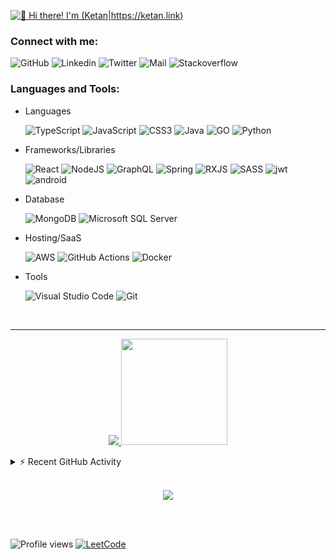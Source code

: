 [<img src="https://user-images.githubusercontent.com/35309821/154496197-2ac46cb4-e709-47f2-a0b9-d8ef4b09f925.gif" alt="👋 Hi there! I'm (Ketan|https://ketan.link)" title="https://ketan.link"/>](https://www.ketan.link)
### Connect with me:

![GitHub](https://img.shields.io/github/followers/ketan-10?label=follow&style=social)
![Linkedin](https://img.shields.io/badge/-Ketan%20Chaudhari-blue?style=flat-square&logo=Linkedin&logoColor=white&link=https://www.linkedin.com/in/ketan-chaudhari-063233150/)
![Twitter](https://img.shields.io/twitter/follow/1010ketan?style=social)
![Mail](https://img.shields.io/badge/Mail%20me-blue?style=social&logo=gmail&label=gmail&link=mailto%3Aketanchaudhari1998%40gmail.com)
![Stackoverflow](https://img.shields.io/stackexchange/stackoverflow/r/10066692?logo=Stack%20Overflow&link=https://stackoverflow.com/users/10066692/ketan-chaudhari)

### Languages and Tools:

- Languages

  ![TypeScript][typescript] 
  ![JavaScript][javascript] ![CSS3][css] ![Java][java] ![GO][go] ![Python][python] 
  
- Frameworks/Libraries

  ![React][react] ![NodeJS][nodejs] ![GraphQL][graphql] ![Spring][spring] ![RXJS][rxjs] ![SASS][sass]
  ![jwt][jwt] ![android][android]
  
- Database

  ![MongoDB][mongodb] ![Microsoft SQL Server][sql server]
  
- Hosting/SaaS

  ![AWS][aws] ![GitHub Actions][gh-actions] ![Docker][docker]
  
- Tools
  
   ![Visual Studio Code][vscode]  ![Git][git]

<br>

---

<a href="#">
  <p align="center">
      <img src="https://github-readme-stats.vercel.app/api/top-langs/?username=ketan-10&hide=jupyter%20notebook&langs_count=10&layout=compact&theme=nord" />
      <img height="170" valign="center" src="https://github-readme-stats.vercel.app/api?username=ketan-10&show_icons=true&hide_border=true&theme=nord" />
  </p>
</a
<br>

<details>
  <summary>⚡ Recent GitHub Activity</summary>
<!--START_SECTION:activity-->
<!--END_SECTION:activity-->
</details>

<br>

<a href="#">
  <p align="center">
    <img src="https://github-profile-trophy.vercel.app/?username=ketan-10&column=7&theme=nord"/>
  </p>  
</a>

<br>

<br> 

![Profile views](https://gpvc.arturio.dev/ketan-10) 
[![LeetCode](https://img.shields.io/badge/dynamic/json?style=flat-square&labelColor=black&color=%23ffa116&label=Leetcode%20Solved&query=solved&url=https%3A%2F%2Fleetcode-badge.vercel.app%2Fapi%2Fusers%2Fketanchaudhari1998&logo=leetcode&logoColor=yellow)](https://leetcode.com/ketanchaudhari1998/)

[typescript]: https://img.shields.io/badge/typescript-%23007ACC.svg?style=for-the-badge&logo=typescript&logoColor=white
[nodejs]: https://img.shields.io/badge/node.js-6DA55F?style=for-the-badge&logo=node.js&logoColor=white
[javascript]: https://img.shields.io/badge/javascript-F7DF1E.svg?style=for-the-badge&logo=javascript&logoColor=grey
[graphql]: https://img.shields.io/badge/-GraphQL-E10098?style=for-the-badge&logo=graphql&logoColor=white
[html]: https://img.shields.io/badge/html5-%23E34F26.svg?style=for-the-badge&logo=html5&logoColor=white
[css]: https://img.shields.io/badge/css3-%231572B6.svg?style=for-the-badge&logo=css3&logoColor=white
[react]: https://img.shields.io/badge/react-61DAFB.svg?style=for-the-badge&logo=react&logoColor=grey
[styled-components]: https://img.shields.io/badge/styled--components-DB7093?style=for-the-badge&logo=styled-components&logoColor=white
[java]: https://img.shields.io/badge/java-%23ED8B00.svg?style=for-the-badge&logo=java&logoColor=white
[spring]: https://img.shields.io/badge/spring-%236DB33F.svg?style=for-the-badge&logo=spring&logoColor=white
[aws]: https://img.shields.io/badge/AWS-%23FF9900.svg?style=for-the-badge&logo=amazon-aws&logoColor=white&messageColor=black
[gh-actions]: https://img.shields.io/badge/github%20actions-%232671E5.svg?style=for-the-badge&logo=githubactions&logoColor=white
[docker]: https://img.shields.io/badge/docker-%230db7ed.svg?style=for-the-badge&logo=docker&logoColor=white
[python]: https://img.shields.io/badge/python-3670A0?style=for-the-badge&logo=python&logoColor=ffdd54
[git]: https://img.shields.io/badge/git-%23F05033.svg?style=for-the-badge&logo=git&logoColor=white
[redis]: https://img.shields.io/badge/redis-%23DD0031.svg?style=for-the-badge&logo=redis&logoColor=white
[mongodb]: https://img.shields.io/badge/MongoDB-%234ea94b.svg?style=for-the-badge&logo=mongodb&logoColor=white
[mysql]: https://img.shields.io/badge/mysql-4479A1.svg?style=for-the-badge&logo=mysql&logoColor=white
[leetcode]: https://img.shields.io/badge/LeetCode-000000?style=for-the-badge&logo=LeetCode&logoColor=#d16c06
[codeforces]: https://img.shields.io/badge/Codeforces-445f9d?style=for-the-badge&logo=Codeforces&logoColor=white
[vscode]: https://img.shields.io/badge/Visual%20Studio%20Code-0078d7.svg?style=for-the-badge&logo=visual-studio-code&logoColor=white
[go]: https://img.shields.io/badge/go-%2300ADD8.svg?style=for-the-badge&logo=go&logoColor=white
[sass]: https://img.shields.io/badge/SASS-hotpink.svg?style=for-the-badge&logo=SASS&logoColor=white
[sql server]: https://img.shields.io/badge/Microsoft%20SQL%20Sever-CC2927?style=for-the-badge&logo=microsoft%20sql%20server&logoColor=white
[rxjs]: https://img.shields.io/badge/rxjs-%23B7178C.svg?style=for-the-badge&logo=reactivex&logoColor=white
[jwt]: https://img.shields.io/badge/JWT-black?style=for-the-badge&logo=JSON%20web%20tokens
[android]: https://img.shields.io/badge/Android-3DDC84?style=for-the-badge&logo=android&logoColor=white
